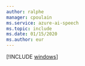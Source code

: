 ```yaml
---
author: ralphe
manager: cpoulain
ms.service: azure-ai-speech
ms.topic: include
ms.date: 01/15/2020
ms.author: eur
---
```


[!INCLUDE [windows](./windows.md)]
